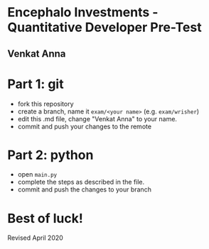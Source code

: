 # Encephalo Investments - Quantitative Developer Pre-Test
## Venkat Anna

# Part 1: git
- fork this repository
- create a branch, name it `exam/<your name>` (e.g. `exam/wrisher`)
- edit this .md file, change "Venkat Anna" to your name.
- commit and push your changes to the remote

# Part 2: python
- open `main.py`
- complete the steps as described in the file.
- commit and push the changes to your branch

# Best of luck!
Revised April 2020
